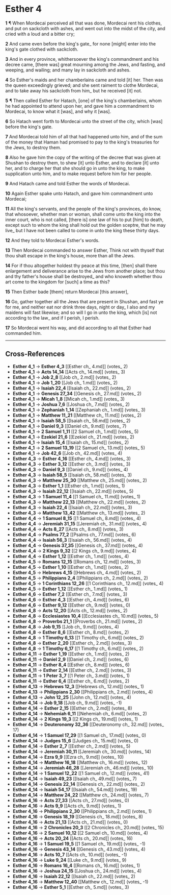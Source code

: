 # Esther 4

**1** ¶ When Mordecai perceived all that was done, Mordecai rent his clothes, and put on sackcloth with ashes, and went out into the midst of the city, and cried with a loud and a bitter cry;

**2** And came even before the king's gate_ for none [might] enter into the king's gate clothed with sackcloth.

**3** And in every province, whithersoever the king's commandment and his decree came, [there was] great mourning among the Jews, and fasting, and weeping, and wailing; and many lay in sackcloth and ashes.

**4** So Esther's maids and her chamberlains came and told [it] her. Then was the queen exceedingly grieved; and she sent raiment to clothe Mordecai, and to take away his sackcloth from him_ but he received [it] not.

**5** ¶ Then called Esther for Hatach, [one] of the king's chamberlains, whom he had appointed to attend upon her, and gave him a commandment to Mordecai, to know what it [was], and why it [was].

**6** So Hatach went forth to Mordecai unto the street of the city, which [was] before the king's gate.

**7** And Mordecai told him of all that had happened unto him, and of the sum of the money that Haman had promised to pay to the king's treasuries for the Jews, to destroy them.

**8** Also he gave him the copy of the writing of the decree that was given at Shushan to destroy them, to shew [it] unto Esther, and to declare [it] unto her, and to charge her that she should go in unto the king, to make supplication unto him, and to make request before him for her people.

**9** And Hatach came and told Esther the words of Mordecai.

**10** Again Esther spake unto Hatach, and gave him commandment unto Mordecai;

**11** All the king's servants, and the people of the king's provinces, do know, that whosoever, whether man or woman, shall come unto the king into the inner court, who is not called, [there is] one law of his to put [him] to death, except such to whom the king shall hold out the golden sceptre, that he may live_ but I have not been called to come in unto the king these thirty days.

**12** And they told to Mordecai Esther's words.

**13** Then Mordecai commanded to answer Esther, Think not with thyself that thou shalt escape in the king's house, more than all the Jews.

**14** For if thou altogether holdest thy peace at this time, [then] shall there enlargement and deliverance arise to the Jews from another place; but thou and thy father's house shall be destroyed_ and who knoweth whether thou art come to the kingdom for [such] a time as this?

**15** Then Esther bade [them] return Mordecai [this answer],

**16** Go, gather together all the Jews that are present in Shushan, and fast ye for me, and neither eat nor drink three days, night or day_ I also and my maidens will fast likewise; and so will I go in unto the king, which [is] not according to the law_ and if I perish, I perish.

**17** So Mordecai went his way, and did according to all that Esther had commanded him.

---

## Cross-References

- **Esther 4_1** → **Esther 4_3** [[Esther ch_ 4.md]] (votes_ 2)
- **Esther 4_1** → **Acts 14_14** [[Acts ch_ 14.md]] (votes_ 3)
- **Esther 4_1** → **Job 2_8** [[Job ch_ 2.md]] (votes_ 2)
- **Esther 4_1** → **Job 1_20** [[Job ch_ 1.md]] (votes_ 2)
- **Esther 4_1** → **Isaiah 22_4** [[Isaiah ch_ 22.md]] (votes_ 2)
- **Esther 4_1** → **Genesis 27_34** [[Genesis ch_ 27.md]] (votes_ 2)
- **Esther 4_1** → **Micah 1_8** [[Micah ch_ 1.md]] (votes_ 3)
- **Esther 4_1** → **Joshua 7_6** [[Joshua ch_ 7.md]] (votes_ 2)
- **Esther 4_1** → **Zephaniah 1_14** [[Zephaniah ch_ 1.md]] (votes_ 3)
- **Esther 4_1** → **Matthew 11_21** [[Matthew ch_ 11.md]] (votes_ 2)
- **Esther 4_1** → **Isaiah 58_5** [[Isaiah ch_ 58.md]] (votes_ 2)
- **Esther 4_1** → **Daniel 9_3** [[Daniel ch_ 9.md]] (votes_ 7)
- **Esther 4_1** → **2 Samuel 1_11** [[2 Samuel ch_ 1.md]] (votes_ 5)
- **Esther 4_1** → **Ezekiel 21_6** [[Ezekiel ch_ 21.md]] (votes_ 2)
- **Esther 4_1** → **Isaiah 15_4** [[Isaiah ch_ 15.md]] (votes_ 2)
- **Esther 4_1** → **2 Samuel 13_19** [[2 Samuel ch_ 13.md]] (votes_ 5)
- **Esther 4_1** → **Job 42_6** [[Job ch_ 42.md]] (votes_ 4)
- **Esther 4_3** → **Esther 4_16** [[Esther ch_ 4.md]] (votes_ 3)
- **Esther 4_3** → **Esther 3_12** [[Esther ch_ 3.md]] (votes_ 3)
- **Esther 4_3** → **Daniel 9_3** [[Daniel ch_ 9.md]] (votes_ 4)
- **Esther 4_3** → **Isaiah 58_5** [[Isaiah ch_ 58.md]] (votes_ 3)
- **Esther 4_3** → **Matthew 25_30** [[Matthew ch_ 25.md]] (votes_ 2)
- **Esther 4_3** → **Esther 1_1** [[Esther ch_ 1.md]] (votes_ 1)
- **Esther 4_3** → **Isaiah 22_12** [[Isaiah ch_ 22.md]] (votes_ 5)
- **Esther 4_3** → **1 Samuel 11_4** [[1 Samuel ch_ 11.md]] (votes_ 1)
- **Esther 4_3** → **Matthew 22_13** [[Matthew ch_ 22.md]] (votes_ 2)
- **Esther 4_3** → **Isaiah 22_4** [[Isaiah ch_ 22.md]] (votes_ 3)
- **Esther 4_3** → **Matthew 13_42** [[Matthew ch_ 13.md]] (votes_ 2)
- **Esther 4_4** → **1 Samuel 8_15** [[1 Samuel ch_ 8.md]] (votes_ 4)
- **Esther 4_4** → **Jeremiah 31_15** [[Jeremiah ch_ 31.md]] (votes_ 4)
- **Esther 4_4** → **Acts 8_27** [[Acts ch_ 8.md]] (votes_ 3)
- **Esther 4_4** → **Psalms 77_2** [[Psalms ch_ 77.md]] (votes_ 6)
- **Esther 4_4** → **Isaiah 56_3** [[Isaiah ch_ 56.md]] (votes_ 4)
- **Esther 4_4** → **Genesis 37_35** [[Genesis ch_ 37.md]] (votes_ 4)
- **Esther 4_4** → **2 Kings 9_32** [[2 Kings ch_ 9.md]] (votes_ 4)
- **Esther 4_4** → **Esther 1_12** [[Esther ch_ 1.md]] (votes_ 4)
- **Esther 4_5** → **Romans 12_15** [[Romans ch_ 12.md]] (votes_ 3)
- **Esther 4_5** → **Esther 1_10** [[Esther ch_ 1.md]] (votes_ 2)
- **Esther 4_5** → **Hebrews 4_15** [[Hebrews ch_ 4.md]] (votes_ 2)
- **Esther 4_5** → **Philippians 2_4** [[Philippians ch_ 2.md]] (votes_ 2)
- **Esther 4_5** → **1 Corinthians 12_26** [[1 Corinthians ch_ 12.md]] (votes_ 4)
- **Esther 4_5** → **Esther 1_12** [[Esther ch_ 1.md]] (votes_ 1)
- **Esther 4_6** → **Esther 7_2** [[Esther ch_ 7.md]] (votes_ 3)
- **Esther 4_6** → **Esther 4_3** [[Esther ch_ 4.md]] (votes_ 6)
- **Esther 4_6** → **Esther 9_12** [[Esther ch_ 9.md]] (votes_ 0)
- **Esther 4_8** → **Acts 12_20** [[Acts ch_ 12.md]] (votes_ 2)
- **Esther 4_8** → **Ecclesiastes 10_4** [[Ecclesiastes ch_ 10.md]] (votes_ 5)
- **Esther 4_8** → **Proverbs 21_1** [[Proverbs ch_ 21.md]] (votes_ 2)
- **Esther 4_8** → **Job 9_15** [[Job ch_ 9.md]] (votes_ 4)
- **Esther 4_8** → **Esther 8_6** [[Esther ch_ 8.md]] (votes_ 2)
- **Esther 4_8** → **1 Timothy 6_13** [[1 Timothy ch_ 6.md]] (votes_ 2)
- **Esther 4_8** → **Esther 2_20** [[Esther ch_ 2.md]] (votes_ 3)
- **Esther 4_8** → **1 Timothy 6_17** [[1 Timothy ch_ 6.md]] (votes_ 2)
- **Esther 4_11** → **Esther 1_19** [[Esther ch_ 1.md]] (votes_ 2)
- **Esther 4_11** → **Daniel 2_9** [[Daniel ch_ 2.md]] (votes_ 6)
- **Esther 4_11** → **Esther 8_4** [[Esther ch_ 8.md]] (votes_ 6)
- **Esther 4_11** → **Esther 2_14** [[Esther ch_ 2.md]] (votes_ 3)
- **Esther 4_11** → **1 Peter 3_7** [[1 Peter ch_ 3.md]] (votes_ 1)
- **Esther 4_11** → **Esther 6_4** [[Esther ch_ 6.md]] (votes_ 2)
- **Esther 4_13** → **Hebrews 12_3** [[Hebrews ch_ 12.md]] (votes_ 1)
- **Esther 4_13** → **Philippians 2_30** [[Philippians ch_ 2.md]] (votes_ 4)
- **Esther 4_13** → **John 12_25** [[John ch_ 12.md]] (votes_ 4)
- **Esther 4_14** → **Job 9_18** [[Job ch_ 9.md]] (votes_ -1)
- **Esther 4_14** → **Esther 2_15** [[Esther ch_ 2.md]] (votes_ 8)
- **Esther 4_14** → **Nehemiah 6_11** [[Nehemiah ch_ 6.md]] (votes_ 2)
- **Esther 4_14** → **2 Kings 19_3** [[2 Kings ch_ 19.md]] (votes_ 1)
- **Esther 4_14** → **Deuteronomy 32_36** [[Deuteronomy ch_ 32.md]] (votes_ 17)
- **Esther 4_14** → **1 Samuel 17_29** [[1 Samuel ch_ 17.md]] (votes_ 0)
- **Esther 4_14** → **Judges 15_6** [[Judges ch_ 15.md]] (votes_ 0)
- **Esther 4_14** → **Esther 2_7** [[Esther ch_ 2.md]] (votes_ 5)
- **Esther 4_14** → **Jeremiah 30_11** [[Jeremiah ch_ 30.md]] (votes_ 14)
- **Esther 4_14** → **Ezra 9_9** [[Ezra ch_ 9.md]] (votes_ 10)
- **Esther 4_14** → **Matthew 16_18** [[Matthew ch_ 16.md]] (votes_ 12)
- **Esther 4_14** → **Jeremiah 46_28** [[Jeremiah ch_ 46.md]] (votes_ 10)
- **Esther 4_14** → **1 Samuel 12_22** [[1 Samuel ch_ 12.md]] (votes_ 41)
- **Esther 4_14** → **Isaiah 49_23** [[Isaiah ch_ 49.md]] (votes_ 7)
- **Esther 4_14** → **Genesis 22_14** [[Genesis ch_ 22.md]] (votes_ 2)
- **Esther 4_14** → **Isaiah 54_17** [[Isaiah ch_ 54.md]] (votes_ 19)
- **Esther 4_14** → **Matthew 24_22** [[Matthew ch_ 24.md]] (votes_ 7)
- **Esther 4_16** → **Acts 27_33** [[Acts ch_ 27.md]] (votes_ 0)
- **Esther 4_16** → **Acts 9_9** [[Acts ch_ 9.md]] (votes_ 1)
- **Esther 4_16** → **Philippians 2_30** [[Philippians ch_ 2.md]] (votes_ 1)
- **Esther 4_16** → **Genesis 18_19** [[Genesis ch_ 18.md]] (votes_ 8)
- **Esther 4_16** → **Acts 21_13** [[Acts ch_ 21.md]] (votes_ 0)
- **Esther 4_16** → **2 Chronicles 20_3** [[2 Chronicles ch_ 20.md]] (votes_ 15)
- **Esther 4_16** → **2 Samuel 10_12** [[2 Samuel ch_ 10.md]] (votes_ 4)
- **Esther 4_16** → **Acts 20_24** [[Acts ch_ 20.md]] (votes_ 16)
- **Esther 4_16** → **1 Samuel 19_5** [[1 Samuel ch_ 19.md]] (votes_ -1)
- **Esther 4_16** → **Genesis 43_14** [[Genesis ch_ 43.md]] (votes_ 4)
- **Esther 4_16** → **Acts 10_7** [[Acts ch_ 10.md]] (votes_ -1)
- **Esther 4_16** → **Luke 9_24** [[Luke ch_ 9.md]] (votes_ 9)
- **Esther 4_16** → **Romans 16_4** [[Romans ch_ 16.md]] (votes_ 1)
- **Esther 4_16** → **Joshua 24_15** [[Joshua ch_ 24.md]] (votes_ 4)
- **Esther 4_16** → **Isaiah 22_12** [[Isaiah ch_ 22.md]] (votes_ 2)
- **Esther 4_16** → **Matthew 12_40** [[Matthew ch_ 12.md]] (votes_ -1)
- **Esther 4_16** → **Esther 5_1** [[Esther ch_ 5.md]] (votes_ 3)
